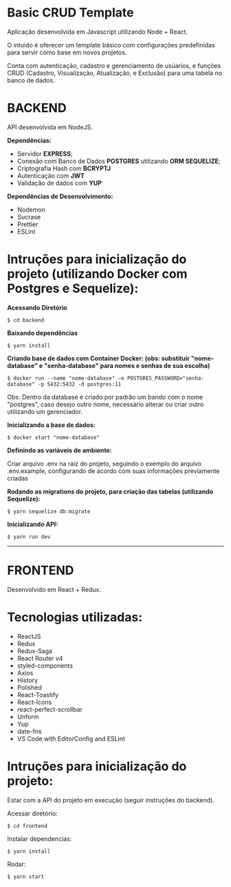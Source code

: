 # Basic CRUD Template

Aplicação desenvolvida em Javascript utilizando Node + React.

O intuido é oferecer um template básico com configurações predefinidas para servir como base em novos projetos. 

Conta com autenticação, cadastro e gerenciamento de usúarios, e funções CRUD (Cadastro, Visualização, Atualização, e Exclusão) para uma tabela no banco de dados.

# BACKEND

API desenvolvida em NodeJS.

**Dependências:**
- Servidor **EXPRESS**;
- Conexão com Banco de Dados **POSTGRES** utilizando **ORM SEQUELIZE**;
- Criptografia Hash com **BCRYPTJ**
- Autenticação com **JWT**
- Validação de dados com **YUP**

**Dependências de Desenvolvimento:**
- Nodemon
- Sucrase
- Prettier
- ESLint


# Intruções para inicialização do projeto (utilizando Docker com Postgres e Sequelize):

**Acessando Diretório**

    $ cd backend

**Baixando dependências**

    $ yarn install

**Criando base de dados com Container Docker: (obs: substituir "nome-database" e "senha-database" para nomes e senhas de sua escolha)**

    $ docker run --name "nome-database" -e POSTGRES_PASSWORD="senha-database" -p 5432:5432 -d postgres:11

Obs: Dentro da database é criado por padrão um bando com o nome "postgres", caso desejo outro nome, necessário alterar ou criar outro utilizando um gerenciador.

**Inicializando a base de dados:**

    $ docker start "nome-database"

**Definindo as variáveis de ambiente:**

Criar arquivo .env na raiz do projeto, seguindo o exemplo do arquivo .env.example, configurando de acordo com suas informações previamente criadas

**Rodando as migrations do projeto, para criação das tabelas (utilizando Sequelize):**

    $ yarn sequelize db:migrate


**Inicializando API:**

    $ yarn run dev

---

# FRONTEND

Desenvolvido em React + Redux.

# Tecnologias utilizadas:

- ReactJS
- Redux
- Redux-Saga
- React Router v4
- styled-components
- Axios
- History
- Polished
- React-Toastify
- React-Icons
- react-perfect-scrollbar
- Unform
- Yup
- date-fns
- VS Code with EditorConfig and ESLint

# Intruções para inicialização do projeto:

  Estar com a API do projeto em execução (seguir instruções do backend).

  Acessar diretório:

    $ cd frontend

  Instalar dependencias:

    $ yarn install

  Rodar:

    $ yarn start


